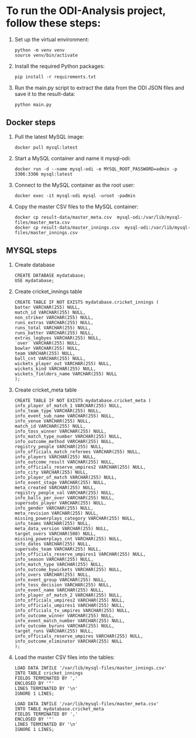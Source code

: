 # To run the ODI-Analysis project, follow these steps:

1. Set up the virtual environment:
    ```
    python -m venv venv
    source venv/bin/activate
    ```

2. Install the required Python packages:
    ```
    pip install -r requirements.txt
    ```

3. Run the main.py script to extract the data from the ODI JSON files and save it to the result-data:
    ```
    python main.py
    ```


## Docker steps

1. Pull the latest MySQL image:
    ```
    docker pull mysql:latest
    ```

2. Start a MySQL container and name it mysql-odi:
    ```
    docker run -d --name mysql-odi -e MYSQL_ROOT_PASSWORD=admin -p 3306:3306 mysql:latest
    ```

3. Connect to the MySQL container as the root user:
    ```
    docker exec -it mysql-odi mysql -uroot -padmin
    ```

4. Copy the master CSV files to the MySQL container:
    ```
    docker cp result-data/master_meta.csv  mysql-odi:/var/lib/mysql-files/master_meta.csv
    docker cp result-data/master_innings.csv  mysql-odi:/var/lib/mysql-files/master_innings.csv
    ```


## MYSQL steps

1. Create database 
    ```
    CREATE DATABASE mydatabase;
    USE mydatabase;
    ```

2. Create cricket_innings table 
    ```
    CREATE TABLE IF NOT EXISTS mydatabase.cricket_innings (
    batter VARCHAR(255) NULL,
    match_id VARCHAR(255) NULL,
    non_striker VARCHAR(255) NULL,
    runs_extras VARCHAR(255) NULL,
    runs_total VARCHAR(255) NULL,
    runs_batter VARCHAR(255) NULL,
    extras_legbyes VARCHAR(255) NULL,
    `over` VARCHAR(255) NULL,
    bowler VARCHAR(255) NULL,
    team VARCHAR(255) NULL,
    ball_cnt VARCHAR(255) NULL,
    wickets_player_out VARCHAR(255) NULL,
    wickets_kind VARCHAR(255) NULL,
    wickets_fielders_name VARCHAR(255) NULL
    );
    ```

3. Create cricket_meta table 
    ```
    CREATE TABLE IF NOT EXISTS mydatabase.cricket_meta (
    info_player_of_match_1 VARCHAR(255) NULL,
    info_team_type VARCHAR(255) NULL,
    info_event_sub_name VARCHAR(255) NULL,
    info_venue VARCHAR(255) NULL,
    match_id VARCHAR(255) NULL,
    info_toss_winner VARCHAR(255) NULL,
    info_match_type_number VARCHAR(255) NULL,
    info_outcome_method VARCHAR(255) NULL,
    registry_people VARCHAR(255) NULL,
    info_officials_match_referees VARCHAR(255) NULL,
    info_players VARCHAR(255) NULL,
    info_outcome_result VARCHAR(255) NULL,
    info_officials_reserve_umpires2 VARCHAR(255) NULL,
    info_city VARCHAR(255) NULL,
    info_player_of_match VARCHAR(255) NULL,
    info_event_stage VARCHAR(255) NULL,
    meta_created VARCHAR(255) NULL,
    registry_people_val VARCHAR(255) NULL,
    info_balls_per_over VARCHAR(255) NULL,
    supersubs_player VARCHAR(255) NULL,
    info_gender VARCHAR(255) NULL,
    meta_revision VARCHAR(255) NULL,
    missing_powerplays_category VARCHAR(255) NULL,
    info_teams VARCHAR(255) NULL,
    meta_data_version VARCHAR(255) NULL,
    target_overs VARCHAR(500) NULL,
    missing_powerplays_cnt VARCHAR(255) NULL,
    info_dates VARCHAR(255) NULL,
    supersubs_team VARCHAR(255) NULL,
    info_officials_reserve_umpires1 VARCHAR(255) NULL,
    info_season VARCHAR(255) NULL,
    info_match_type VARCHAR(255) NULL,
    info_outcome_bywickets VARCHAR(255) NULL,
    info_overs VARCHAR(255) NULL,
    info_event_group VARCHAR(255) NULL,
    info_toss_decision VARCHAR(255) NULL,
    info_event_name VARCHAR(255) NULL,
    info_player_of_match_2 VARCHAR(255) NULL,
    info_officials_umpires2 VARCHAR(255) NULL,
    info_officials_umpires1 VARCHAR(255) NULL,
    info_officials_tv_umpires VARCHAR(255) NULL,
    info_outcome_winner VARCHAR(255) NULL,
    info_event_match_number VARCHAR(255) NULL,
    info_outcome_byruns VARCHAR(255) NULL,
    target_runs VARCHAR(255) NULL,
    info_officials_reserve_umpires VARCHAR(255) NULL,
    info_outcome_eliminator VARCHAR(255) NULL
    );
    ```

4. Load the master CSV files into the tables:
    ```
    LOAD DATA INFILE '/var/lib/mysql-files/master_innings.csv'
    INTO TABLE cricket_innings
    FIELDS TERMINATED BY ','
    ENCLOSED BY '"'
    LINES TERMINATED BY '\n'
    IGNORE 1 LINES;

    LOAD DATA INFILE '/var/lib/mysql-files/master_meta.csv'
    INTO TABLE mydatabase.cricket_meta
    FIELDS TERMINATED BY ','
    ENCLOSED BY '"'
    LINES TERMINATED BY '\n'
    IGNORE 1 LINES;
    ```


